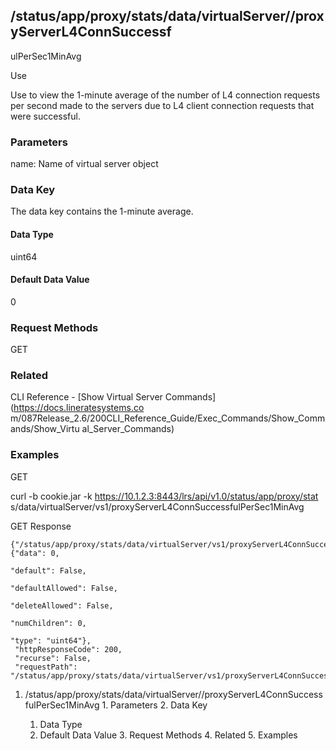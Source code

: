 ## /status/app/proxy/stats/data/virtualServer/<name>/proxyServerL4ConnSuccessf
ulPerSec1MinAvg

Use

Use to view the 1-minute average of the number of L4 connection requests per
second made to the servers due to L4 client connection requests that were
successful.

### Parameters

name: Name of virtual server object

### Data Key

The data key contains the 1-minute average.

#### Data Type

uint64

#### Default Data Value

0

### Request Methods

GET

### Related

CLI Reference - [Show Virtual Server Commands](https://docs.lineratesystems.co
m/087Release_2.6/200CLI_Reference_Guide/Exec_Commands/Show_Commands/Show_Virtu
al_Server_Commands)

### Examples

GET

curl -b cookie.jar -k https://10.1.2.3:8443/lrs/api/v1.0/status/app/proxy/stat
s/data/virtualServer/vs1/proxyServerL4ConnSuccessfulPerSec1MinAvg

GET Response

    
    
    {"/status/app/proxy/stats/data/virtualServer/vs1/proxyServerL4ConnSuccessfulPerSec1MinAvg": {"data": 0,
                                                                                                    "default": False,
                                                                                                    "defaultAllowed": False,
                                                                                                    "deleteAllowed": False,
                                                                                                    "numChildren": 0,
                                                                                                    "type": "uint64"},
     "httpResponseCode": 200,
     "recurse": False,
     "requestPath": "/status/app/proxy/stats/data/virtualServer/vs1/proxyServerL4ConnSuccessfulPerSec1MinAvg"}
    

  1. /status/app/proxy/stats/data/virtualServer/<name>/proxyServerL4ConnSuccessfulPerSec1MinAvg
    1. Parameters
    2. Data Key
      1. Data Type
      2. Default Data Value
    3. Request Methods
    4. Related
    5. Examples

